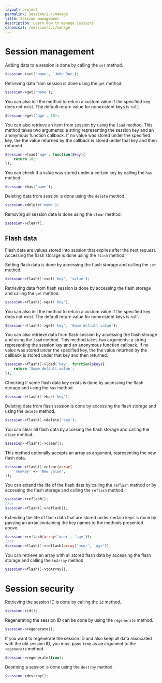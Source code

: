 ```yaml
---
layout: project
permalink: session/2.4/manage
title: Session management
description: Learn how to manage sessions
canonical: /session/3.1/manage
---
```

# Session management

Adding data to a session is done by calling the `set` method.

```php
$session->set('name', 'John Doe');
```

Retrieving data from session is done using the `get` method.

```php
$session->get('name');
```

You can also tell the method to return a custom value if the specified key does not exist. 
The default return value for nonexistent keys is `null`.

```php
$session->get('age', 18);
```

You can also retrieve an item from session by using the `load` method. 
This method takes two arguments: a string representing the session key and an anonymous function callback. 
If no value was stored under the specified key, the the value returned by the callback is stored under that key and then returned.

```php
$session->load('age', function($key){
    return 18;
});
```

You can check if a value was stored under a certain key by calling the `has` method.

```php
$session->has('name');
```

Deleting data from session is done using the `delete` method.

```php
$session->delete('name');
```

Removing all session data is done using the `clear` method.

```php
$session->clear();
```

## Flash data

Flash data are values stored into session that expires after the next request. 
Accessing the flash storage is done using the `flash` method.

Setting flash data is done by accessing the flash storage and calling the `set` method.

```php
$session->flash()->set('key', 'value');
```

Retrieving data from flash session is done by accessing the flash storage and calling the `get` method.

```php
$session->flash()->get('key');
```

You can also tell the method to return a custom value if the specified key does not exist. 
The default return value for nonexistent keys is `null`.

```php
$session->flash()->get('key', 'Some default value');
```

You can also retrieve data from flash session by accessing the flash storage and using the `load` method. 
This method takes two arguments: a string representing the session key and an anonymous function callback. 
If no value was stored under the specified key, the the value returned by the callback is stored under 
that key and then returned.

```php
$session->flash()->load('key', function($key){
    return 'Some default value';
});
```

Checking if some flash data key exists is done by accessing the flash storage and using the `has` method.

```php
$session->flash()->has('key');
```

Deleting data from flash session is done by accessing the flash storage and using the `delete` method.

```php
$session->flash()->delete('key');
```

You can clear all flash data by accesing the flash storage and calling the `clear` method.

```php
$session->flash()->clear();
```

This method optionally accepts an array as argument, representing the new flash data.

```php
$session->flash()->clear(array(
    'newKey' => 'New value',
));
```

You can extend the life of the flash data by calling the `reflash` method or by accessing the flash storage 
and calling the `reflash` method.

```php
$session->reflash();
//or
$session->flash()->reflash();
```

Extending the life of flash data that are stored under certain keys is done by passing an array containing the key 
names to the methods presented above.

```php
$session->reflash(array('user', 'age'));
//or
$session->flash()->reflash(array('user', 'age'));
```

You can retrieve an array with all stored flash data by accessing the flash storage and calling the `toArray` method.

```php
$session->flash()->toArray();
```

# Session security

Retrieving the session ID is done by calling the `id` method.

```php
$session->id();
```

Regenerating the session ID can be done by using the `regenerate` method.

```php
$session->regenerate();
```

If you want to regenerate the session ID and also keep all data associated with the old session ID, 
you must pass `true` as an argument to the `regenerate` method.

```php
$session->regenerate(true);
```

Destroing a session is done using the `destroy` method.

```php
$session->destroy();
```
